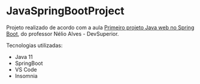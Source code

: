 # JavaSpringBootProject

Projeto realizado de acordo com a aula <a href="https://youtu.be/nQr_X62vq-k">Primeiro projeto Java web no Spring Boot</a>, do professor Nélio Alves - DevSuperior.

Tecnologias utilizadas:
- Java 11
- SpringBoot
- VS Code
- Insomnia
